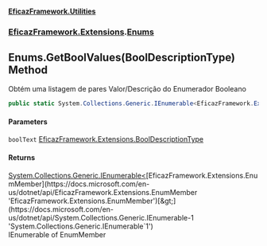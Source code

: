 #### [EficazFramework.Utilities](EficazFrameworkUtilities.md 'EficazFramework Utilities')
### [EficazFramework.Extensions](EficazFrameworkUtilities.md#EficazFramework.Extensions 'EficazFramework.Extensions').[Enums](Enums.md 'EficazFramework.Extensions.Enums')

## Enums.GetBoolValues(BoolDescriptionType) Method

Obtém uma listagem de pares Valor/Descrição do Enumerador Booleano

```csharp
public static System.Collections.Generic.IEnumerable<EficazFramework.Extensions.EnumMember> GetBoolValues(EficazFramework.Extensions.BoolDescriptionType boolText=EficazFramework.Extensions.BoolDescriptionType.YesNo);
```
#### Parameters

<a name='EficazFramework.Extensions.Enums.GetBoolValues(EficazFramework.Extensions.BoolDescriptionType).boolText'></a>

`boolText` [EficazFramework.Extensions.BoolDescriptionType](https://docs.microsoft.com/en-us/dotnet/api/EficazFramework.Extensions.BoolDescriptionType 'EficazFramework.Extensions.BoolDescriptionType')

#### Returns
[System.Collections.Generic.IEnumerable&lt;](https://docs.microsoft.com/en-us/dotnet/api/System.Collections.Generic.IEnumerable-1 'System.Collections.Generic.IEnumerable`1')[EficazFramework.Extensions.EnumMember](https://docs.microsoft.com/en-us/dotnet/api/EficazFramework.Extensions.EnumMember 'EficazFramework.Extensions.EnumMember')[&gt;](https://docs.microsoft.com/en-us/dotnet/api/System.Collections.Generic.IEnumerable-1 'System.Collections.Generic.IEnumerable`1')  
IEnumerable of EnumMember